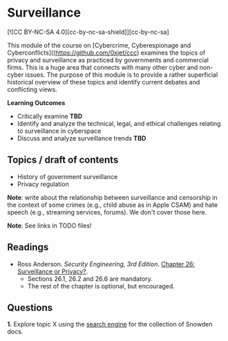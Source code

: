 # Surveillance
[![CC BY-NC-SA 4.0][cc-by-nc-sa-shield]][cc-by-nc-sa]

This module of the course on [Cybercrime, Cyberespionage and Cyberconflicts]((https://github.com/0xjet/ccc) examines the topics of privacy and surveillance as practiced by governments and commercial firms. This is a huge area that connects with many other cyber and non-cyber issues. The purpose of this module is to provide a rather superficial historical overview of these topics and identify current debates and conflicting views.

**Learning Outcomes**
* Critically examine **TBD**
* Identify and analyze the technical, legal, and ethical challenges relating to surveillance in cyberspace
* Discuss and analyze surveillance trends **TBD**


[//]: # (jet - verbs: {define, examine, identify, analyze, discuss, assess, propose})


## Topics / draft of contents

* History of government surveillance
* Privacy regulation

**Note**: write about the relationship between surveillance and censorship in the context of some crimes (e.g., child abuse as in Apple CSAM) and hate speech (e.g., streaming services, forums). We don't cover those here.

**Note**: See links in TODO files!

## Readings

* Ross Anderson. _Security Engineering, 3rd Edition_. [Chapter 26: Surveillance or Privacy?](https://www.cl.cam.ac.uk/~rja14/book.html).
    * Sections 26.1, 26.2 and 26.6 are mandatory.
    * The rest of the chapter is optional, but encouraged.


## Questions

**1.**
Explore topic X using the [search engine](https://search.edwardsnowden.com) for the collection of Snowden docs.


